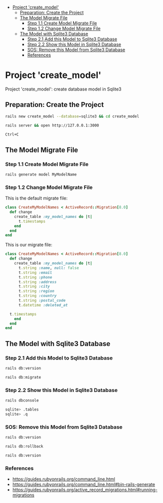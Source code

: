 
- [Project 'create\_model'](#project-create_model)
  - [Preparation: Create the Project](#preparation-create-the-project)
  - [The Model Migrate File](#the-model-migrate-file)
    - [Step 1.1 Create Model Migrate File](#step-11-create-model-migrate-file)
    - [Step 1.2 Change Model Migrate File](#step-12-change-model-migrate-file)
  - [The Model with Sqlite3 Database](#the-model-with-sqlite3-database)
    - [Step 2.1 Add this Model to Sqlite3 Database](#step-21-add-this-model-to-sqlite3-database)
    - [Step 2.2 Show this Model in Sqlite3 Database](#step-22-show-this-model-in-sqlite3-database)
    - [SOS: Remove this Model from Sqlite3 Database](#sos-remove-this-model-from-sqlite3-database)
    - [References](#references)

# Project 'create_model'

Project 'create_model': create database model in Sqlite3

## Preparation: Create the Project

```bash
rails new create_model --database=sqlite3 && cd create_model
```

```bash
rails server && open http://127.0.0.1:3000
```

```bash
Ctrl+C
```

## The Model Migrate File

### Step 1.1 Create Model Migrate File

```bash
rails generate model MyModelName
```

### Step 1.2 Change Model Migrate File

This is the default migrate file:

```ruby
class CreateMyModelNames < ActiveRecord::Migration[8.0]
  def change
    create_table :my_model_names do |t|
      t.timestamps
    end
  end
end
```

This is our migrate file:

```ruby
class CreateMyModelNames < ActiveRecord::Migration[8.0]
  def change
    create_table :my_model_names do |t|
      t.string :name, null: false
      t.string :email
      t.string :phone
      t.string :address
      t.string :city
      t.string :region
      t.string :country
      t.string :postal_code
      t.datetime :deleted_at

  t.timestamps
    end
  end
end
```

## The Model with Sqlite3 Database

### Step 2.1 Add this Model to Sqlite3 Database

```bash
rails db:version
```

```bash
rails db:migrate
```

### Step 2.2 Show this Model in Sqlite3 Database

```bash
rails dbconsole
```

```bash
sqlite> .tables
sqlite> .q
```

### SOS: Remove this Model from Sqlite3 Database

```bash
rails db:version
```

```bash
rails db:rollback
```

```bash
rails db:version
```

### References

- https://guides.rubyonrails.org/command_line.html
- https://guides.rubyonrails.org/command_line.html#bin-rails-generate
- https://guides.rubyonrails.org/active_record_migrations.html#running-migrations
